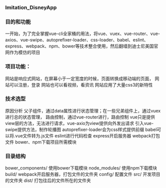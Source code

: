 ### Imitation_DisneyApp

### 目的和功能
一开始，为了完全掌握vue-cli全家桶的用法，将vue、vuex、vue-router、vue-axios、vue-swipe、autoprefixer-loader、css-loader、babel、eslint、express、webpack、npm、bower等技术整合使用，然后翻墙到迪士尼美国官网作为模仿的项目

### 项目功能：
网站是响应式网站，在屏幕小于一定宽度的时候，页面转换成移动端的页面，
网站可以注册，登录
网站也可以看视频，看资讯
网站应用了大量css3的新特性

### 技术选型
原因分析
父子组件，通过data属性进行状态管理；在一些兄弟组件上，通过vuex进行总的状态管理，
路由控制，通过vue-router进行，路由控制
vue只是提供view层的方法，无法进行请求，vue-axio为view提供向外发出请求
引入vue-swipe提供方法，制作轮播图
autoprefixer-loader会为css样式提供前缀
babel可以将.vue文件转为.js文件
eslint进行代码检查
express开启服务器
webpack打包文件
bower、npm下载项目所需模块

### 目录结构
bower_components/
使用bower下载模块
node_modules/
使用npm下载模块
build/
webpack开启服务器，打包文件的文件夹
config/
配置文件
src/
开发项目的文件夹
dist/
打包往后的文件所在的文件夹






